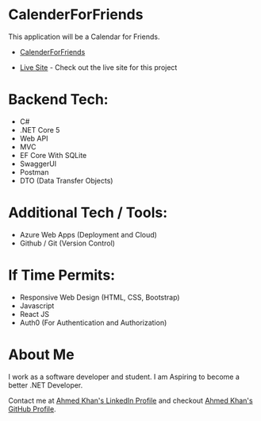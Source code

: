 # CalenderForFriends

This application will be a Calendar for Friends. 

* [CalenderForFriends](CalenderForFriends)

* [Live Site](https://calenderforfriends.azurewebsites.net/swagger/index.html) - Check out the live site for this project

# Backend Tech:

* C#
* .NET Core 5 
* Web API
* MVC
* EF Core With SQLite
* SwaggerUI
* Postman 
* DTO (Data Transfer Objects)

# Additional Tech / Tools: 

* Azure Web Apps (Deployment and Cloud)
* Github / Git (Version Control)

# If Time Permits: 
* Responsive Web Design (HTML, CSS, Bootstrap)
* Javascript 
* React JS
* Auth0 (For Authentication and Authorization)

# About Me

I work as a software developer and student. I am Aspiring to become a better .NET Developer.  

Contact me at [Ahmed Khan's LinkedIn Profile](https://www.linkedin.com/in/ahmedkhansoftware/) and checkout  [Ahmed Khan's GitHub Profile](https://github.com/ahmedkhansoftware).